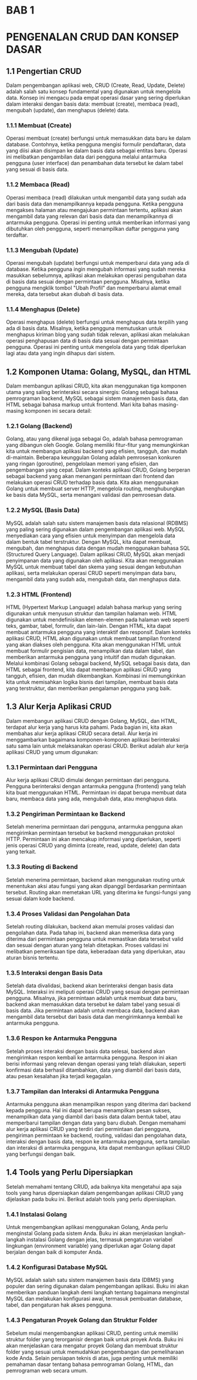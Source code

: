 # BAB 1
# PENGENALAN CRUD DAN KONSEP DASAR

## 1.1 Pengertian CRUD
Dalam pengembangan aplikasi web, CRUD (Create, Read, Update, Delete) adalah salah satu konsep fundamental yang digunakan untuk mengelola data. Konsep ini mengacu pada empat operasi dasar yang sering diperlukan dalam interaksi dengan basis data: membuat (create), membaca (read), mengubah (update), dan menghapus (delete) data.
### 1.1.1 Membuat (Create)
Operasi membuat (create) berfungsi untuk memasukkan data baru ke dalam database. Contohnya, ketika pengguna mengisi formulir pendaftaran, data yang diisi akan disimpan ke dalam basis data sebagai entitas baru. Operasi ini melibatkan pengambilan data dari pengguna melalui antarmuka pengguna (user interface) dan penambahan data tersebut ke dalam tabel yang sesuai di basis data.
### 1.1.2 Membaca (Read)
Operasi membaca (read) dilakukan untuk mengambil data yang sudah ada dari basis data dan menampilkannya kepada pengguna. Ketika pengguna mengakses halaman atau mengajukan permintaan tertentu, aplikasi akan mengambil data yang relevan dari basis data dan menampilkannya di antarmuka pengguna. Operasi ini penting untuk memberikan informasi yang dibutuhkan oleh pengguna, seperti menampilkan daftar pengguna yang terdaftar.
### 1.1.3 Mengubah (Update)
Operasi mengubah (update) berfungsi untuk memperbarui data yang ada di database. Ketika pengguna ingin mengubah informasi yang sudah mereka masukkan sebelumnya, aplikasi akan melakukan operasi pengubahan data di basis data sesuai dengan permintaan pengguna. Misalnya, ketika pengguna mengklik tombol "Ubah Profil" dan memperbarui alamat email mereka, data tersebut akan diubah di basis data.
### 1.1.4 Menghapus (Delete)
Operasi menghapus (delete) berfungsi untuk menghapus data terpilih yang ada di basis data. Misalnya, ketika pengguna memutuskan untuk menghapus kiriman blog yang sudah tidak relevan, aplikasi akan melakukan operasi penghapusan data di basis data sesuai dengan permintaan pengguna. Operasi ini penting untuk mengelola data yang tidak diperlukan lagi atau data yang ingin dihapus dari sistem.

## 1.2 Komponen Utama: Golang, MySQL, dan HTML
Dalam membangun aplikasi CRUD, kita akan menggunakan tiga komponen utama yang saling berinteraksi secara sinergis: Golang sebagai bahasa pemrograman backend, MySQL sebagai sistem manajemen basis data, dan HTML sebagai bahasa markup untuk frontend. Mari kita bahas masing-masing komponen ini secara detail:
### 1.2.1 Golang (Backend)
Golang, atau yang dikenal juga sebagai Go, adalah bahasa pemrograman yang dibangun oleh Google. Golang memiliki fitur-fitur yang memungkinkan kita untuk membangun aplikasi backend yang efisien, tangguh, dan mudah di-maintain. Beberapa keunggulan Golang adalah pemrosesan konkuren yang ringan (goroutine), pengelolaan memori yang efisien, dan pengembangan yang cepat.
Dalam konteks aplikasi CRUD, Golang berperan sebagai backend yang akan menangani permintaan dari frontend dan melakukan operasi CRUD terhadap basis data. Kita akan menggunakan Golang untuk membuat server HTTP, mengelola routing, menghubungkan ke basis data MySQL, serta menangani validasi dan pemrosesan data.
### 1.2.2 MySQL (Basis Data)
MySQL adalah salah satu sistem manajemen basis data relasional (RDBMS) yang paling sering digunakan dalam pengembangan aplikasi web. MySQL menyediakan cara yang efisien untuk menyimpan dan mengelola data dalam bentuk tabel terstruktur. Dengan MySQL, kita dapat membuat, mengubah, dan menghapus data dengan mudah menggunakan bahasa SQL (Structured Query Language).
Dalam aplikasi CRUD, MySQL akan menjadi penyimpanan data yang digunakan oleh aplikasi. Kita akan menggunakan MySQL untuk membuat tabel dan skema yang sesuai dengan kebutuhan aplikasi, serta melakukan operasi CRUD seperti menyimpan data baru, mengambil data yang sudah ada, mengubah data, dan menghapus data.
### 1.2.3 HTML (Frontend)
HTML (Hypertext Markup Language) adalah bahasa markup yang sering digunakan untuk menyusun struktur dan tampilan halaman web. HTML digunakan untuk mendefinisikan elemen-elemen pada halaman web seperti teks, gambar, tabel, formulir, dan lain-lain. Dengan HTML, kita dapat membuat antarmuka pengguna yang interaktif dan responsif.
Dalam konteks aplikasi CRUD, HTML akan digunakan untuk membuat tampilan frontend yang akan diakses oleh pengguna. Kita akan menggunakan HTML untuk membuat formulir pengisian data, menampilkan data dalam tabel, dan memberikan antarmuka pengguna yang intuitif dan mudah digunakan.
Melalui kombinasi Golang sebagai backend, MySQL sebagai basis data, dan HTML sebagai frontend, kita dapat membangun aplikasi CRUD yang tangguh, efisien, dan mudah dikembangkan. Kombinasi ini memungkinkan kita untuk memisahkan logika bisnis dari tampilan, membuat basis data yang terstruktur, dan memberikan pengalaman pengguna yang baik.

## 1.3 Alur Kerja Aplikasi CRUD
Dalam membangun aplikasi CRUD dengan Golang, MySQL, dan HTML, terdapat alur kerja yang harus kita pahami. Pada bagian ini, kita akan membahas alur kerja aplikasi CRUD secara detail. Alur kerja ini menggambarkan bagaimana komponen-komponen aplikasi berinteraksi satu sama lain untuk melaksanakan operasi CRUD. Berikut adalah alur kerja aplikasi CRUD yang umum digunakan:
### 1.3.1 Permintaan dari Pengguna
Alur kerja aplikasi CRUD dimulai dengan permintaan dari pengguna. Pengguna berinteraksi dengan antarmuka pengguna (frontend) yang telah kita buat menggunakan HTML. Permintaan ini dapat berupa membuat data baru, membaca data yang ada, mengubah data, atau menghapus data.
### 1.3.2 Pengiriman Permintaan ke Backend
Setelah menerima permintaan dari pengguna, antarmuka pengguna akan mengirimkan permintaan tersebut ke backend menggunakan protokol HTTP. Permintaan ini akan mencakup informasi yang diperlukan, seperti jenis operasi CRUD yang diminta (create, read, update, delete) dan data yang terkait.
### 1.3.3 Routing di Backend
Setelah menerima permintaan, backend akan menggunakan routing untuk menentukan aksi atau fungsi yang akan dipanggil berdasarkan permintaan tersebut. Routing akan memetakan URL yang diterima ke fungsi-fungsi yang sesuai dalam kode backend.
### 1.3.4 Proses Validasi dan Pengolahan Data
Setelah routing dilakukan, backend akan memulai proses validasi dan pengolahan data. Pada tahap ini, backend akan memeriksa data yang diterima dari permintaan pengguna untuk memastikan data tersebut valid dan sesuai dengan aturan yang telah ditetapkan. Proses validasi ini melibatkan pemeriksaan tipe data, keberadaan data yang diperlukan, atau aturan bisnis tertentu.
### 1.3.5 Interaksi dengan Basis Data
Setelah data divalidasi, backend akan berinteraksi dengan basis data MySQL. Interaksi ini meliputi operasi CRUD yang sesuai dengan permintaan pengguna. Misalnya, jika permintaan adalah untuk membuat data baru, backend akan memasukkan data tersebut ke dalam tabel yang sesuai di basis data. Jika permintaan adalah untuk membaca data, backend akan mengambil data tersebut dari basis data dan mengirimkannya kembali ke antarmuka pengguna.
### 1.3.6 Respon ke Antarmuka Pengguna
Setelah proses interaksi dengan basis data selesai, backend akan mengirimkan respon kembali ke antarmuka pengguna. Respon ini akan berisi informasi yang relevan dengan operasi yang telah dilakukan, seperti konfirmasi data berhasil ditambahkan, data yang diambil dari basis data, atau pesan kesalahan jika terjadi kegagalan.
### 1.3.7 Tampilan dan Interaksi di Antarmuka Pengguna
Antarmuka pengguna akan menampilkan respon yang diterima dari backend kepada pengguna. Hal ini dapat berupa menampilkan pesan sukses, menampilkan data yang diambil dari basis data dalam bentuk tabel, atau memperbarui tampilan dengan data yang baru diubah.
Dengan memahami alur kerja aplikasi CRUD yang terdiri dari permintaan dari pengguna, pengiriman permintaan ke backend, routing, validasi dan pengolahan data, interaksi dengan basis data, respon ke antarmuka pengguna, serta tampilan dan interaksi di antarmuka pengguna, kita dapat membangun aplikasi CRUD yang berfungsi dengan baik.

## 1.4 Tools yang Perlu Dipersiapkan
Setelah memahami tentang CRUD, ada baiknya kita mengetahui apa saja tools yang harus dipersiapkan dalam pengembangan aplikasi CRUD yang dijelaskan pada buku ini. Berikut adalah tools yang perlu dipersiapkan.
### 1.4.1 Instalasi Golang
Untuk mengembangkan aplikasi menggunakan Golang, Anda perlu menginstal Golang pada sistem Anda. Buku ini akan menjelaskan langkah-langkah instalasi Golang dengan jelas, termasuk pengaturan variabel lingkungan (environment variable) yang diperlukan agar Golang dapat berjalan dengan baik di komputer Anda.
### 1.4.2 Konfigurasi Database MySQL
MySQL adalah salah satu sistem manajemen basis data (DBMS) yang populer dan sering digunakan dalam pengembangan aplikasi. Buku ini akan memberikan panduan langkah demi langkah tentang bagaimana menginstal MySQL dan melakukan konfigurasi awal, termasuk pembuatan database, tabel, dan pengaturan hak akses pengguna.
### 1.4.3 Pengaturan Proyek Golang dan Struktur Folder
Sebelum mulai mengembangkan aplikasi CRUD, penting untuk memiliki struktur folder yang terorganisir dengan baik untuk proyek Anda. Buku ini akan menjelaskan cara mengatur proyek Golang dan membuat struktur folder yang sesuai untuk memudahkan pengembangan dan pemeliharaan kode Anda.
Selain persiapan teknis di atas, juga penting untuk memiliki pemahaman dasar tentang bahasa pemrograman Golang, HTML, dan pemrograman web secara umum. 
